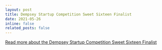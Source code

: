 ```yaml
---
layout: post
title: Dempsey Startup Competition Sweet Sixteen Finalist
date: 2021-05-26
inline: false
related_posts: false
---
```


[Read more about the Dempsey Startup Competition Sweet Sixteen Finalist](https://blog.foster.uw.edu/sweet-16-2021-dempsey-startup/)
